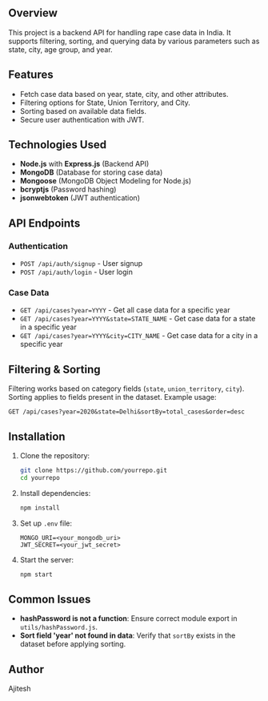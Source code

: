 ## Overview
This project is a backend API for handling rape case data in India. It supports filtering, sorting, and querying data by various parameters such as state, city, age group, and year.

## Features
- Fetch case data based on year, state, city, and other attributes.
- Filtering options for State, Union Territory, and City.
- Sorting based on available data fields.
- Secure user authentication with JWT.

## Technologies Used
- **Node.js** with **Express.js** (Backend API)
- **MongoDB** (Database for storing case data)
- **Mongoose** (MongoDB Object Modeling for Node.js)
- **bcryptjs** (Password hashing)
- **jsonwebtoken** (JWT authentication)

## API Endpoints

### Authentication
- `POST /api/auth/signup` - User signup
- `POST /api/auth/login` - User login

### Case Data
- `GET /api/cases?year=YYYY` - Get all case data for a specific year
- `GET /api/cases?year=YYYY&state=STATE_NAME` - Get case data for a state in a specific year
- `GET /api/cases?year=YYYY&city=CITY_NAME` - Get case data for a city in a specific year

## Filtering & Sorting
Filtering works based on category fields (`state`, `union_territory`, `city`). Sorting applies to fields present in the dataset. Example usage:

```
GET /api/cases?year=2020&state=Delhi&sortBy=total_cases&order=desc
```

## Installation
1. Clone the repository:
   ```sh
   git clone https://github.com/yourrepo.git
   cd yourrepo
   ```
2. Install dependencies:
   ```sh
   npm install
   ```
3. Set up `.env` file:
   ```
   MONGO_URI=<your_mongodb_uri>
   JWT_SECRET=<your_jwt_secret>
   ```
4. Start the server:
   ```sh
   npm start
   ```


## Common Issues
- **hashPassword is not a function**: Ensure correct module export in `utils/hashPassword.js`.
- **Sort field 'year' not found in data**: Verify that `sortBy` exists in the dataset before applying sorting.

## Author
Ajitesh



